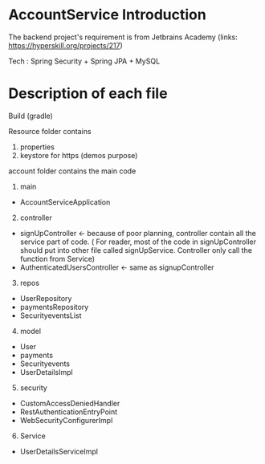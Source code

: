 # AccountService Introduction

The backend project's requirement is from Jetbrains Academy (links: https://hyperskill.org/projects/217)

Tech : Spring Security + Spring JPA + MySQL


# Description of each file 
Build (gradle)

Resource folder contains
  1. properties 
  2. keystore for https (demos purpose)

account folder contains the main code
  1. main
  - AccountServiceApplication
  2. controller 
  - signUpController  <-  because of poor planning, controller  contain all the service part of code. ( For reader, most of the code in signUpController should put
  into other file called signUpService. Controller only call the function from Service)
  - AuthenticatedUsersController <- same as signupController
  3. repos
  - UserRepository
  - paymentsRepository
  - SecurityeventsList
  4. model
  - User
  - payments
  - Securityevents
  - UserDetailsImpl
  5. security
  - CustomAccessDeniedHandler
  - RestAuthenticationEntryPoint
  - WebSecurityConfigurerImpl
  6. Service
  - UserDetailsServiceImpl 

